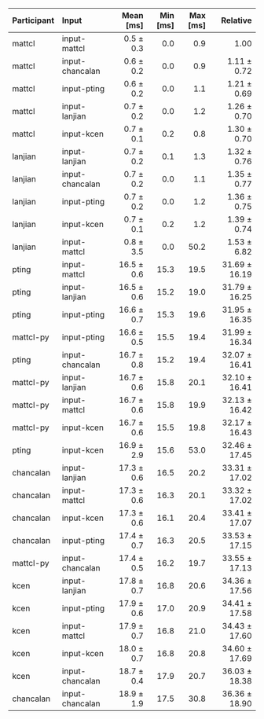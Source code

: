 | Participant | Input | Mean [ms] | Min [ms] | Max [ms] | Relative |
|:---|:---|---:|---:|---:|---:|
| mattcl | input-mattcl | 0.5 ± 0.3 | 0.0 | 0.9 | 1.00 |
| mattcl | input-chancalan | 0.6 ± 0.2 | 0.0 | 0.9 | 1.11 ± 0.72 |
| mattcl | input-pting | 0.6 ± 0.2 | 0.0 | 1.1 | 1.21 ± 0.69 |
| mattcl | input-lanjian | 0.7 ± 0.2 | 0.0 | 1.2 | 1.26 ± 0.70 |
| mattcl | input-kcen | 0.7 ± 0.1 | 0.2 | 0.8 | 1.30 ± 0.70 |
| lanjian | input-lanjian | 0.7 ± 0.2 | 0.1 | 1.3 | 1.32 ± 0.76 |
| lanjian | input-chancalan | 0.7 ± 0.2 | 0.0 | 1.1 | 1.35 ± 0.77 |
| lanjian | input-pting | 0.7 ± 0.2 | 0.0 | 1.2 | 1.36 ± 0.75 |
| lanjian | input-kcen | 0.7 ± 0.1 | 0.2 | 1.2 | 1.39 ± 0.74 |
| lanjian | input-mattcl | 0.8 ± 3.5 | 0.0 | 50.2 | 1.53 ± 6.82 |
| pting | input-mattcl | 16.5 ± 0.6 | 15.3 | 19.5 | 31.69 ± 16.19 |
| pting | input-lanjian | 16.5 ± 0.6 | 15.2 | 19.0 | 31.79 ± 16.25 |
| pting | input-pting | 16.6 ± 0.7 | 15.3 | 19.6 | 31.95 ± 16.35 |
| mattcl-py | input-pting | 16.6 ± 0.5 | 15.5 | 19.4 | 31.99 ± 16.34 |
| pting | input-chancalan | 16.7 ± 0.8 | 15.2 | 19.4 | 32.07 ± 16.41 |
| mattcl-py | input-lanjian | 16.7 ± 0.6 | 15.8 | 20.1 | 32.10 ± 16.41 |
| mattcl-py | input-mattcl | 16.7 ± 0.6 | 15.8 | 19.9 | 32.13 ± 16.42 |
| mattcl-py | input-kcen | 16.7 ± 0.6 | 15.5 | 19.8 | 32.17 ± 16.43 |
| pting | input-kcen | 16.9 ± 2.9 | 15.6 | 53.0 | 32.46 ± 17.45 |
| chancalan | input-lanjian | 17.3 ± 0.6 | 16.5 | 20.2 | 33.31 ± 17.02 |
| chancalan | input-mattcl | 17.3 ± 0.6 | 16.3 | 20.1 | 33.32 ± 17.02 |
| chancalan | input-kcen | 17.3 ± 0.6 | 16.1 | 20.4 | 33.41 ± 17.07 |
| chancalan | input-pting | 17.4 ± 0.7 | 16.3 | 20.5 | 33.53 ± 17.15 |
| mattcl-py | input-chancalan | 17.4 ± 0.5 | 16.2 | 19.7 | 33.55 ± 17.13 |
| kcen | input-lanjian | 17.8 ± 0.7 | 16.8 | 20.6 | 34.36 ± 17.56 |
| kcen | input-pting | 17.9 ± 0.6 | 17.0 | 20.9 | 34.41 ± 17.58 |
| kcen | input-mattcl | 17.9 ± 0.7 | 16.8 | 21.0 | 34.43 ± 17.60 |
| kcen | input-kcen | 18.0 ± 0.7 | 16.8 | 20.8 | 34.60 ± 17.69 |
| kcen | input-chancalan | 18.7 ± 0.4 | 17.9 | 20.7 | 36.03 ± 18.38 |
| chancalan | input-chancalan | 18.9 ± 1.9 | 17.5 | 30.8 | 36.36 ± 18.90 |
